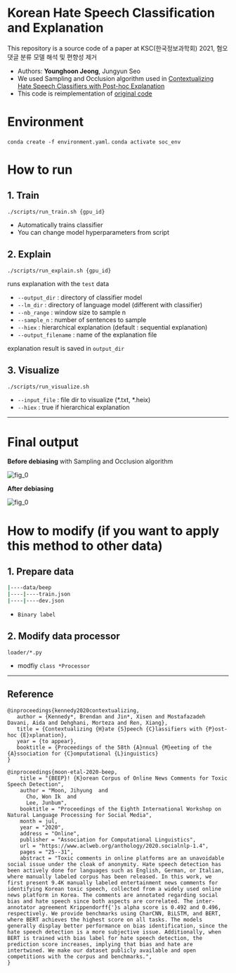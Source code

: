 # Korean Hate Speech Classification and Explanation

This repository is a source code of a paper at KSC(한국정보과학회) 2021, 혐오 댓글 분류 모델 해석 및 편향성 제거 
- Authors: **Younghoon Jeong**, Jungyun Seo
- We used Sampling and Occlusion algorithm used in [Contextualizing Hate Speech Classifiers with Post-hoc Explanation](https://arxiv.org/pdf/2005.02439.pdf) 
- This code is reimplementation of [original code](https://inklab.usc.edu/contextualize-hate-speech/)

# Environment

`conda create -f environment.yaml`. 
`conda activate soc_env`

# How to run

## 1. Train

`./scripts/run_train.sh {gpu_id}` 
- Automatically trains classifier
- You can change model hyperparameters from script

## 2. Explain

`./scripts/run_explain.sh {gpu_id}`

runs explanation with the `test` data

- `--output_dir` : directory of classifier model
- `--lm_dir` : directory of language model (different with classifier)
- `--nb_range` : window size to sample n
- `--sample_n` : number of sentences to sample
- `--hiex` : hierarchical explanation (default : sequential explanation)
- `--output_filename` : name of the explanation file

explanation result is saved in `output_dir`

## 3. Visualize

`./scripts/run_visualize.sh`

- `--input_file` : file dir to visualize (*.txt, *.heix)
- `--hiex` : true if hierarchical explanation

---

# Final output

**Before debiasing** with Sampling and Occlusion algorithm

![fig_0](https://user-images.githubusercontent.com/48426904/138645281-76569acb-e795-4696-9079-6051cfa13a6f.png)

**After debiasing**

![fig_0](https://user-images.githubusercontent.com/48426904/138645358-2a130093-b3c8-4003-8959-aacdc5ef8547.png)

# How to modify (if you want to apply this method to other data)

## 1. Prepare data

```bash
|----data/beep
|----|----train.json
|----|----dev.json
```

- `Binary label`

## 2. Modify data processor

`loader/*.py`

- modfiy `class *Processor` 

---



## Reference

```
@inproceedings{kennedy2020contextualizing,
   author = {Kennedy*, Brendan and Jin*, Xisen and Mostafazadeh Davani, Aida and Dehghani, Morteza and Ren, Xiang},
   title = {Contextualizing {H}ate {S}peech {C}lassifiers with {P}ost-hoc {E}xplanation},
   year = {to appear},
   booktitle = {Proceedings of the 58th {A}nnual {M}eeting of the {A}ssociation for {C}omputational {L}inguistics}
} 
```
```
@inproceedings{moon-etal-2020-beep,
    title = "{BEEP}! {K}orean Corpus of Online News Comments for Toxic Speech Detection",
    author = "Moon, Jihyung  and
      Cho, Won Ik  and
      Lee, Junbum",
    booktitle = "Proceedings of the Eighth International Workshop on Natural Language Processing for Social Media",
    month = jul,
    year = "2020",
    address = "Online",
    publisher = "Association for Computational Linguistics",
    url = "https://www.aclweb.org/anthology/2020.socialnlp-1.4",
    pages = "25--31",
    abstract = "Toxic comments in online platforms are an unavoidable social issue under the cloak of anonymity. Hate speech detection has been actively done for languages such as English, German, or Italian, where manually labeled corpus has been released. In this work, we first present 9.4K manually labeled entertainment news comments for identifying Korean toxic speech, collected from a widely used online news platform in Korea. The comments are annotated regarding social bias and hate speech since both aspects are correlated. The inter-annotator agreement Krippendorff{'}s alpha score is 0.492 and 0.496, respectively. We provide benchmarks using CharCNN, BiLSTM, and BERT, where BERT achieves the highest score on all tasks. The models generally display better performance on bias identification, since the hate speech detection is a more subjective issue. Additionally, when BERT is trained with bias label for hate speech detection, the prediction score increases, implying that bias and hate are intertwined. We make our dataset publicly available and open competitions with the corpus and benchmarks.",
}
```
